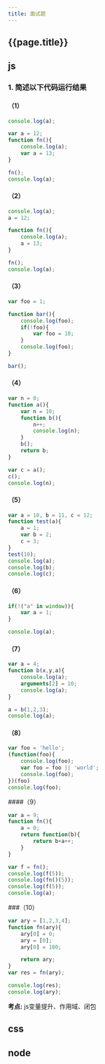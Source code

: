 ```yaml
---
title: 面试题
---
```


## {{page.title}}

## js

### 1. 简述以下代码运行结果

#### （1）
```javascript
console.log(a);

var a = 12;
function fn(){
	console.log(a);
	var a = 13;
}

fn();
console.log(a);
```

#### （2）
```javascript
console.log(a);
a = 12;

function fn(){
	console.log(a);
	a = 13;
}

fn();
console.log(a);
```

#### （3）
```javascript
var foo = 1;

function bar(){
	console.log(foo);
	if(!foo){
		var foo = 10;
	}
	console.log(foo);
}

bar();
```

#### （4）
```javascript
var n = 0;
function a(){
	var n = 10;
	function b(){
		n++;
		console.log(n);
	}
	b();
	return b;
}

var c = a();
c();
console.log(n);
```

#### （5）
```javascript
var a = 10, b = 11, c = 12;
function test(a){
	a = 1;
	var b = 2;
	c = 3;
}
test(10);
console.log(a);
console.log(b);
console.log(c);
```

#### （6）
```javascript
if(!("a" in window)){
	var a = 1;
}

console.log(a);
```

#### （7）
```javascript
var a = 4;
function b(x,y,a){
	console.log(a);
	arguments[2] = 10;
	console.log(a);
}

a = b(1,2,3);
console.log(a);
```
#### （8）
```javascript
var foo = 'hello';
(function(foo){
	console.log(foo);
	var foo = foo || 'world';
	console.log(foo);
})(foo)
console.log(foo);
```
####（9）
```javascript
var a = 9;
function fn(){
	a = 0;
	return function(b){
		return b+a++;
	}
}

var f = fn();
console.log(f(5));
console.log(fn()(5));
console.log(f(5));
console.log(a);
```
###（10）
```javascript
var ary = [1,2,3,4];
function fn(ary){
	ary[0] = 0;
	ary = [0];
	ary[0] = 100;

	return ary;
}
var res = fn(ary);

console.log(res);
console.log(ary);
```

**考点:**   js变量提升、作用域、闭包

## css

## node

